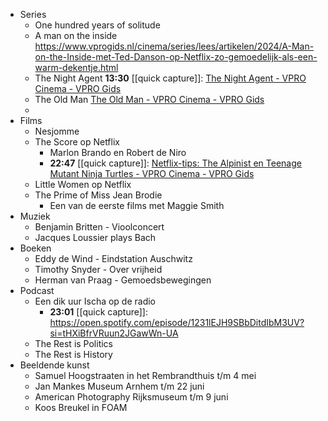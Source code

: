 - Series
	- One hundred years of solitude
	- A man on the inside
	  https://www.vprogids.nl/cinema/series/lees/artikelen/2024/A-Man-on-the-Inside-met-Ted-Danson-op-Netflix-zo-gemoedelijk-als-een-warm-dekentje.html
	- The Night Agent
	  **13:30** [[quick capture]]:  [The Night Agent - VPRO Cinema - VPRO Gids](https://www.vprogids.nl/cinema/series/serie~15141514~the-night-agent~.html)
	- The Old Man
	  [The Old Man - VPRO Cinema - VPRO Gids](https://www.vprogids.nl/cinema/series/serie~14623975~the-old-man~.html)
	-
- Films
	- Nesjomme
	- The Score op Netflix
		- Marlon Brando en Robert de Niro
		- **22:47** [[quick capture]]:  [Netflix-tips: The Alpinist en Teenage Mutant Ninja Turtles - VPRO Cinema - VPRO Gids](https://www.vprogids.nl/cinema/lees/artikelen/specials/netflix/2025/Netflix-tips--The-Alpinist-en-Teenage-Mutant-Ninja-Turtles.html)
	- Little Women op Netflix
	- The Prime of Miss Jean Brodie
		- Een van de eerste films met Maggie Smith
- Muziek
	- Benjamin Britten - Vioolconcert
	- Jacques Loussier plays Bach
- Boeken
	- Eddy de Wind - Eindstation Auschwitz
	- Timothy Snyder - Over vrijheid
	- Herman van Praag - Gemoedsbewegingen
- Podcast
	- Een dik uur Ischa op de radio
		- **23:01** [[quick capture]]:  https://open.spotify.com/episode/1231lEJH9SBbDitdIbM3UV?si=tHXiBfrVRuun2JGawWn-UA
	- The Rest is Politics
	- The Rest is History
- Beeldende kunst
	- Samuel Hoogstraaten in het Rembrandthuis t/m 4 mei
	- Jan Mankes Museum Arnhem t/m 22 juni
	- American Photography Rijksmuseum t/m 9 juni
	- Koos Breukel in FOAM